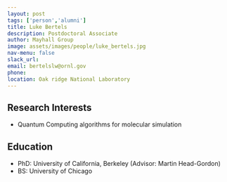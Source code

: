 ```yaml
---
layout: post 
tags: ['person','alumni']
title: Luke Bertels 
description: Postdoctoral Associate
author: Mayhall Group 
image: assets/images/people/luke_bertels.jpg
nav-menu: false 
slack_url: 
email: bertelslw@ornl.gov
phone: 
location: Oak ridge National Laboratory
---
```


## Research Interests
- Quantum Computing algorithms for molecular simulation

## Education
- PhD: University of California, Berkeley (Advisor: Martin Head-Gordon)
- BS: University of Chicago 

